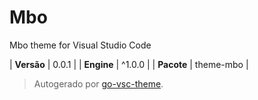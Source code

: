 # Mbo

Mbo theme for Visual Studio Code

| **Versão** | 0.0.1 |
| **Engine** | ^1.0.0 |
| **Pacote** | theme-mbo |

> Autogerado por [go-vsc-theme](https://github.com/natalbu/go-vsc-theme).
